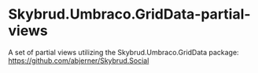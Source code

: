 # Skybrud.Umbraco.GridData-partial-views
A set of partial views utilizing the Skybrud.Umbraco.GridData package: https://github.com/abjerner/Skybrud.Social
